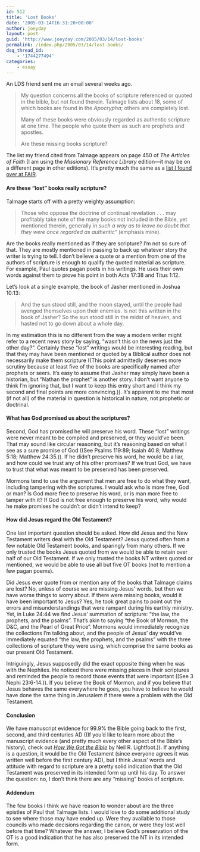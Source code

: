 ```yaml
---
id: 512
title: 'Lost Books'
date: '2005-03-14T16:31:20+00:00'
author: joeyday
layout: post
guid: 'http://www.joeyday.com/2005/03/14/lost-books'
permalink: /index.php/2005/03/14/lost-books/
dsq_thread_id:
    - '1744277494'
categories:
    - essay
---
```


An LDS friend sent me an email several weeks ago.

> My question concerns all the books of scripture referenced or quoted in the bible, but not found therein. Talmage lists about 18, some of which books are found in the <cite>Apocrypha</cite>; others are completely lost.
> 
> Many of these books were obviously regarded as authentic scripture at one time. The people who quote them as such are prophets and apostles.
> 
> Are these missing books scripture?

The list my friend cited from Talmage appears on page 450 of <cite>The Articles of Faith</cite> (I am using the <cite>Missionary Reference Library</cite> edition—it may be on a different page in other editions). It’s pretty much the same as a [list I found over at FAIR](http://www.fairlds.org/apol/bible/bible03.html).

#### Are these “lost” books really scripture?

Talmage starts off with a pretty weighty assumption:

> Those who oppose the doctrine of continual revelation . . . may profitably take note of the many books not included in the Bible, yet mentioned therein, generally *in such a way as to leave no doubt that they were once regarded as authentic*” (emphasis mine).

Are the books really mentioned as if they are scripture? I’m not so sure of that. They are mostly mentioned in passing to back up whatever story the writer is trying to tell. I don’t believe a quote or a mention from one of the authors of scripture is enough to qualify the quoted material as scripture. For example, Paul quotes pagan poets in his writings. He uses their own words against them to prove his point in both Acts 17:38 and Titus 1:12.

Let’s look at a single example, the book of Jasher mentioned in Joshua 10:13:

> And the sun stood still, and the moon stayed, until the people had avenged themselves upon their enemies. Is not this written in the book of Jasher? So the sun stood still in the midst of heaven, and hasted not to go down about a whole day.

In my estimation this is no different from the way a modern writer might refer to a recent news story by saying, “wasn’t this on the news just the other day?”. Certainly these “lost” writings would be interesting reading, but that they may have been mentioned or quoted by a Biblical author does not necessarily make them scripture ((This point admittedly deserves more scrutiny because at least five of the books are specifically named after prophets or seers. It’s easy to assume that Jasher may simply have been a historian, but “Nathan the prophet” is another story. I don’t want anyone to think I’m ignoring that, but I want to keep this entry short and I think my second and final points are more convincing.)). It’s apparent to me that most (if not all) of the material in question is historical in nature, not prophetic or doctrinal.

#### What has God promised us about the scriptures?

Second, God has promised he will preserve his word. These “lost” writings were never meant to be compiled and preserved, or they would’ve been. That may sound like circular reasoning, but it’s reasoning based on what I see as a sure promise of God ((See Psalms 119:89; Isaiah 40:8; Matthew 5:18; Matthew 24:35.)). If he didn’t preserve his word, he would be a liar, and how could we trust any of his other promises? If we trust God, we have to trust that what was meant to be preserved has been preserved.

Mormons tend to use the argument that men are free to do what they want, including tampering with the scriptures. I would ask who is more free, God or man? Is God more free to preserve his word, or is man more free to tamper with it? If God is not free enough to preserve his word, why would he make promises he couldn’t or didn’t intend to keep?

#### How did Jesus regard the Old Testament?

One last important question should be asked. How did Jesus and the New Testament writers deal with the Old Testament? Jesus quoted often from a few notable Old Testament books, and sparingly from many others. If we only trusted the books Jesus quoted from we would be able to retain over half of our Old Testament. If we only trusted the books NT writers quoted or mentioned, we would be able to use all but five OT books (not to mention a few pagan poems).

Did Jesus ever quote from or mention any of the books that Talmage claims are lost? No, unless of course we are missing Jesus’ words, but then we have worse things to worry about. If there were missing books, would it have been important to Jesus? Yes, he took great pains to point out the errors and misunderstandings that were rampant during his earthly ministry. Yet, in Luke 24:44 we find Jesus’ summation of scripture: “the law, the prophets, and the psalms”. That’s akin to saying “the Book of Mormon, the D&amp;C, and the Pearl of Great Price”. Mormons would immediately recognize the collections I’m talking about, and the people of Jesus’ day would’ve immediately equated “the law, the prophets, and the psalms” with the three collections of scripture they were using, which comprise the same books as our present Old Testament.

Intriguingly, Jesus supposedly did the exact opposite thing when he was with the Nephites. He noticed there were missing pieces in their scriptures and reminded the people to record those events that were important ((See 3 Nephi 23:6-14.)). If you believe the Book of Mormon, and if you believe that Jesus behaves the same everywhere he goes, you have to believe he would have done the same thing in Jerusalem if there were a problem with the Old Testament.

#### Conclusion

We have manuscript evidence for 99.9% the Bible going back to the first, second, and third centuries AD ((If you’d like to learn more about the manuscript evidence (and pretty much every other aspect of the Bible’s history), check out <cite>[How We Got the Bible](http://amzn.com/080101252X/?tag=joeyday-20)</cite> by Neil R. Lightfoot.)). If anything is a question, it would be the Old Testament (since everyone agrees it was written well before the first century AD), but I think Jesus’ words and attitude with regard to scripture are a pretty solid indication that the Old Testament was preserved in its intended form up until his day. To answer the question: no, I don’t think there are any “missing” books of scripture.

#### Addendum

The few books I think we have reason to wonder about are the three epistles of Paul that Talmage lists. I would love to do some additional study to see where those may have ended up. Were they available to those councils who made decisions regarding the canon, or were they lost well before that time? Whatever the answer, I believe God’s preservation of the OT is a good indication that he has also preserved the NT in its intended form.